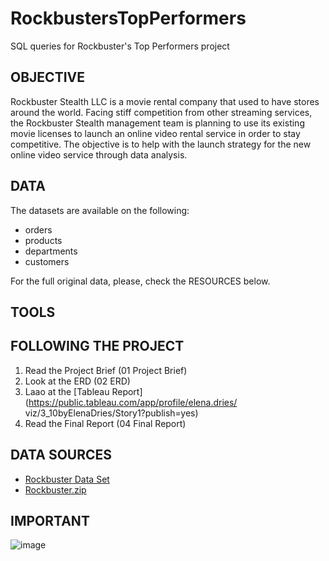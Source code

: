 # RockbustersTopPerformers
SQL queries for Rockbuster's Top Performers project


## OBJECTIVE


Rockbuster Stealth LLC is a movie rental company that used to have stores around the world. Facing stiff competition from other streaming services, the Rockbuster Stealth management team is planning to use its existing movie licenses to launch an online video rental service in order to stay competitive.
The objective is to help with the launch strategy for the new online video service through data analysis.

## DATA

The datasets are available on the following:

- orders
- products
- departments
- customers

For the full original data, please, check the RESOURCES below.


## TOOLS




## FOLLOWING THE PROJECT

1. Read the Project Brief (01 Project Brief)
2. Look at the ERD (02 ERD)
3. Laao at the [Tableau Report](https://public.tableau.com/app/profile/elena.dries/ viz/3_10byElenaDries/Story1?publish=yes)
5. Read the Final Report (04 Final Report)

## DATA SOURCES

- [Rockbuster Data Set](http://www.postgresqltutorial.com/wp-content/uploads/2019/05/dvdrental.zip)
- [Rockbuster.zip](https://drive.google.com/file/d/1hVzBWz5ORRbI37HA8p5tAiuZyMOe66yI/view)


## IMPORTANT

![image](https://user-images.githubusercontent.com/123763871/215648239-c54374d2-7d14-4324-88da-bf8b01920641.png)

